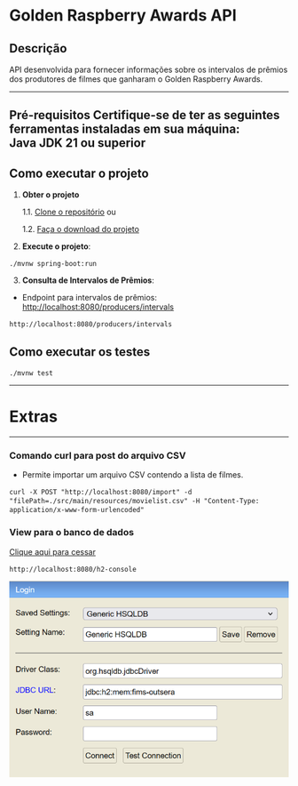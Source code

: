 # Golden Raspberry Awards API

## Descrição
API desenvolvida para fornecer informações sobre os intervalos de prêmios dos produtores de filmes que ganharam o Golden Raspberry Awards. 

---

**Pré-requisitos**
Certifique-se de ter as seguintes ferramentas instaladas em sua máquina:  
**Java JDK 21 ou superior**
---

## Como executar o projeto

1. **Obter o projeto**

   1.1. [Clone o repositório](https://github.com/andersonmeurer/filmsOutsera.git)
 ou

   1.2. [Faça o download do projeto](https://github.com/andersonmeurer/filmsOutsera/archive/refs/heads/main.zip)


2. **Execute o projeto**:
```
./mvnw spring-boot:run
```
3. **Consulta de Intervalos de Prêmios**:
- Endpoint para intervalos de prêmios:
[http://localhost:8080/producers/intervals](http://localhost:8080/producers/intervals)
```
http://localhost:8080/producers/intervals
```

## Como executar os testes
```
./mvnw test
 ```
---
# Extras

---

### Comando curl para post do arquivo CSV
- Permite importar um arquivo CSV contendo a lista de filmes.

```
curl -X POST "http://localhost:8080/import" -d "filePath=./src/main/resources/movielist.csv" -H "Content-Type: application/x-www-form-urlencoded"
```

### View para o banco de dados 
[Clique aqui para cessar](http://localhost:8080/h2-console)
````
http://localhost:8080/h2-console
````
![Login H2](src/main/resources/loginH2.png)